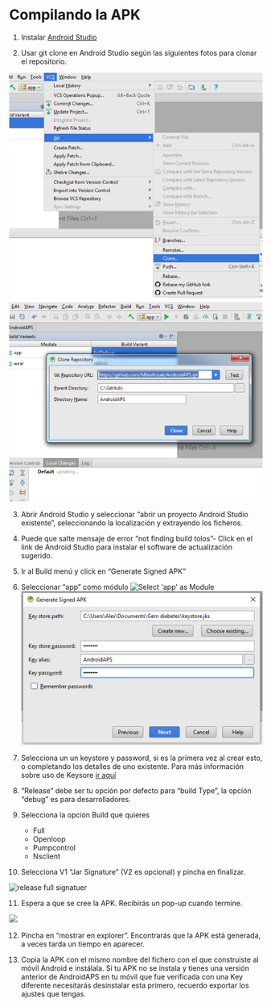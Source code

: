 # Compilando la APK

1.	Instalar [Android Studio](https://developer.android.com/studio/install.html)

2.	Usar git clone en Android Studio según las siguientes fotos para clonar el repositorio.

![](https://github.com/RadoslavR/AndroidAPS/blob/master/Screenshot%201.png)
![](https://github.com/RadoslavR/AndroidAPS/blob/master/Screenshot2.png)

3.	Abrir Android Studio y seleccionar “abrir un proyecto Android Studio existente”, seleccionando la localización y extrayendo los ficheros. 

4.	Puede que salte mensaje de error “not finding build tolos”- Click en el link de Android Studio para instalar el software de actualización sugerido. 

5.	Ir al Build menú y click en “Generate Signed APK”

6.	Seleccionar “app” como módulo 
![Select 'app' as Module](https://user-images.githubusercontent.com/9692866/38299495-8885e446-37fa-11e8-9d19-cb05fd1bb506.png)
![](https://github.com/gempickfordwaugh/AndroidAPS/raw/b09d7dc444f59b799888bcd596e36e1d562a9674/generate%20signed%20APK.png)


7.	Selecciona un un keystore y password, si es la primera vez al crear esto, o completando los detalles de uno existente. Para más información sobre uso de Keysore [ir aquí](https://developer.android.com/studio/publish/app-signing.html#generate-key)

8.	“Release” debe ser tu opción por defecto para “build Type”, la opción “debug” es para desarrolladores. 

9.	Selecciona la opción Build que quieres
       * Full
       * Openloop
       * Pumpcontrol
       * Nsclient
			 
10.	Selecciona V1 “Jar Signature” (V2 es opcional) y pincha en finalizar. 

![release full signatuer](https://user-images.githubusercontent.com/9692866/38299493-8838e38a-37fa-11e8-8c28-3fa6071e7a76.png)

11.	Espera a que se cree la APK. Recibirás un pop-up cuando termine. 

![](https://github.com/MilosKozak/AndroidAPS/wiki/images/androidstudio3.png)

12.	Pincha en “mostrar en explorer”. Encontrarás que la APK está generada, a veces tarda un tiempo en aparecer. 

13.	Copia la APK con el mismo nombre del fichero con el que construiste al móvil Android e instálala. Si tu APK no se instala y tienes una versión anterior de AndroidAPS en tu móvil que fue verificada con una Key diferente necesitarás desinstalar esta primero, recuerdo exportar los ajustes que tengas. 
